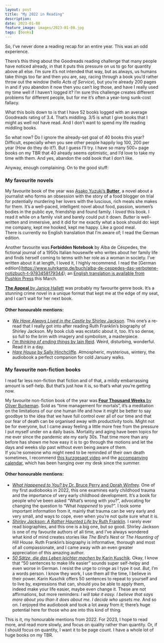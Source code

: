 ```yaml
---
layout: post
title: "My 2022 in Reading"
description:
date: 2023-01-08
feature_image: images/2023-01-08.jpg
tags: [books]
---
```


So, I’ve never done a reading recap for an entire year. This was an odd experience.

<!--more-->

There’s this thing about the Goodreads reading challenge that many people have noticed already, in that it puts this pressure on us to go for quantity above all else. I’m sure it’s not intended that way, but as always, us humans take things too far and then you are, say, racing through a book you’d rather throw out the window (hello *Acts of Service*), but you’re already 200 pages in and if you abandon it now then you can’t *log* those, and have I really used my time well if I haven’t logged it? I’m sure this challenge creates different problems for different people, but for me it’s often a year-long sunk-cost fallacy.

What this boils down to is that I have 52 books logged with an average Goodreads rating of 3.4. That’s middling. 3/5 is what I give books that I might as well not have read. And I don’t want to spend my life reading middling books.

So what now? Do I ignore the already-set goal of 40 books this year? Difficult, especially when you see other people happily log 100, 200 per year (How do they do it?). But I guess I’ll try. I have so many 500+ page books on my TBR that 40 already seems optimistic, and I’d love to take my time with them. And yes, abandon the odd book that I don’t like.

Anyway, enough complaining. On to the good stuff:

### My favourite novels
My favourite book of the year was [Asako Yuzuki’s **Butter**](https://www.aufbau-verlage.de/blumenbar/butter/978-3-351-05098-6), a novel about a journalist who forms an obsession with the story of a food blogger on trial for potentially murdering her lovers with the luscious, rich  meals she makes for them. It’s a well-paced, intelligent novel about food, passion, women’s bodies in the public eye, friendship and found family. I *loved* this book. I read it while on a family visit and barely could put it down. *Butter* is well-written and immersive, and it did for me exactly what a book should do: kept me company, kept me hooked, kept me happy. Like a good meal.<br/>
There is currently no English translation that I’m aware of; I read the German edition.

Another favourite was **Forbidden Notebook** by Alba de Céspedes, the fictional journal of a 1950s Italian housewife who writes about her family life and finds herself coming to terms with her role as a woman in society. I’ve written about it at length, I loved it, I highly recommend.
I read the [German edition[(https://www.suhrkamp.de/buch/alba-de-cespedes-das-verbotene-notizbuch-t-9783458179344); an [English translation is available from Pushkin Press](https://pushkinpress.com/books/forbidden-notebook/) this March.

[**The Appeal** by Janice Hallett](https://www.simonandschuster.com/books/The-Appeal/Janice-Hallett/9781982187460) was probably my favourite genre book. It’s a stunning crime novel in a unique format that kept me at the edge of my seat, and I can’t wait for her next book.

#### Other honourable mentions:
+ [*We Have Always Lived in the Castle* by Shirley Jackson](https://www.penguin.co.uk/books/133431/we-have-always-lived-in-the-castle-by-jackson-shirley/9780141191454). This one’s a re-read that I really got into after reading Ruth Franklin’s biography of Shirley Jackson. My book club was ecstatic about it, too. It’s so dense, so full to the brim with imagery and symbolism, a masterpiece.
+ [*I’m thinking of ending things* by Iain Reid](https://www.simonandschuster.com/books/Im-Thinking-of-Ending-Things/Iain-Reid/9781501126949). Weird, disturbing, wonderful. Read it in a day.
+ [*Hare House* by Sally Hinchcliffe](https://www.panmacmillan.com/authors/sally-hinchcliffe/hare-house/9781529061666). Atmospheric, mysterious, wintery, the audiobook a perfect companion for cold January walks.

### My favourite non-fiction books
I read far less non-fiction that fiction and of that, a mildly embarrassing amount is self-help. But that’s just how it is, so that’s what you’re getting now.

My favourite non-fiction book of the year was [**Four Thousand Weeks** by Oliver Burkeman](https://www.penguin.co.uk/books/433471/four-thousand-weeks-by-burkeman-oliver/9781784704001). Sold as “time management for mortals”, it’s a meditation on the limitations of our one human life and how it might be better to say goodbye to the idea that we have full control over all of our time and that our fear of death can be organised away with productivity tools. Might not be for everyone, but I came away feeling a little more free from the pressure I put myself under on a daily basis. Mortality and aging have been topics for me ever since the pandemic ate my early 30s. That time more than any before has shown me how easy it is to go through the motions and let the days and weeks slip past without even being aware of them.<br/>
If you’re someone who might need to be reminded of their own death sometimes, I recommend [this kurzgesagt video](https://www.youtube.com/watch?v=JXeJANDKwDc) and the [accompanying calendar](https://shop-eu.kurzgesagt.org/collections/special-posters/products/lifespan-calendar-poster-black-white?variant=43629773619467), which has been hanging over my desk since the summer.

#### Other honourable mentions:
+ [*What Happened to You?* by Dr. Bruce Perry and Oprah Winfrey](https://us.macmillan.com/books/9781250260635/whathappenedtoyou). One of my first audiobooks in 2022, this one examines early childhood trauma and the importance of very early childhood development. It’s a book for people who’ve been asked “What’s wrong with you?”, advocating for changing the question to “What *happened* to you?”. I took some important information from it, mainly that trauma can be very early and very small, and ways to cope, even when you’re not quite sure what it is.
+ [*Shirley Jackson: A Rather Haunted Life* by Ruth Franklin](https://wwnorton.com/books/Shirley-Jackson-A-Rather-Haunted-Life/about-the-book/product-details). I rarely ever read biographies, and this one is a big one, but *so* good. Shirley Jackson is one of my favourite authors of all time, and I’ve always wondered what kind of mind creates stories like *The Bird’s Nest* or *The Haunting of Hill House*. Ruth Franklin’s biography is informative, thorough and most of all compassionate, and I came away with an even greater appreciation of this amazing author.
+ [*50 Sätze, die das Leben leichter machen* by Karin Kuschik](https://www.argon-verlag.de/hoerbuch/kuschik-50-saetze-die-das-leben-leichter-machen-2007735/). Okay, I know that “50 sentences to make life easier” sounds super self-helpy and even worse in German. I resist the urge to cringe as I type it out. *But*, I’m a words person. I know they work, I use them all the time, I believe in their power. Karin Kuschik offers 50 sentences to repeat to yourself and to live by, expressions that can, should you be able to apply them, indeed make your life easier, maybe even change it. These are not affirmations, but more reminders: *I will take it easy.* *I believe that says more about you than it does about me.* *I decide who upsets me.* And so on. I enjoyed the audiobook and took a lot away from it; there’s huge potential here for those who are into this kind of thing.

This is it, my honourable mentions from 2022. For 2023, I hope to read more, and read more slowly, and focus on quality rather than quantity. Or, if I should focus on quantity, I want it to be page count. I have a whole lot of huge books on my TBR.
